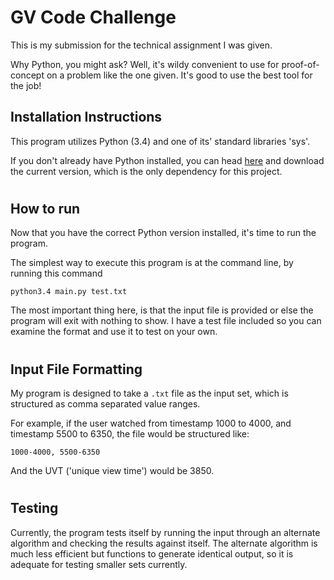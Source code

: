 # GV Code Challenge

This is my submission for the technical assignment I was given. 

Why Python, you might ask? Well, it's wildy convenient to use for proof-of-concept on a problem like the one given. It's good to use the best tool for the job!

## Installation Instructions
This program utilizes Python (3.4) and one of its' standard libraries 'sys'. 

If you don't already have Python installed, you can head [here](https://www.python.org/downloads/release/python-340/) and download the current version, which is the only dependency for this project.

#

## How to run
Now that you have the correct Python version installed, it's time to run the program.

The simplest way to execute this program is at the command line, by running this command
```
python3.4 main.py test.txt
```

The most important thing here, is that the input file is provided or else the program will exit with nothing to show. I have a test file included so you can examine the format and use it to test on your own.

#

## Input File Formatting
My program is designed to take a `.txt` file as the input set, which is structured as comma separated value ranges.

For example, if the user watched from timestamp 1000 to 4000, and timestamp 5500 to 6350, the file would be structured like:

```
1000-4000, 5500-6350
```

And the UVT ('unique view time') would be 3850.

#

## Testing
Currently, the program tests itself by running the input through an alternate algorithm and checking the results against itself. The alternate algorithm is much less efficient but functions to generate identical output, so it is adequate for testing smaller sets currently.
